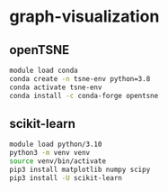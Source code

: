# graph-visualization

## openTSNE

```bash
module load conda
conda create -n tsne-env python=3.8
conda activate tsne-env
conda install -c conda-forge opentsne

```

## scikit-learn

```bash
module load python/3.10
python3 -m venv venv
source venv/bin/activate
pip3 install matplotlib numpy scipy
pip3 install -U scikit-learn
```
